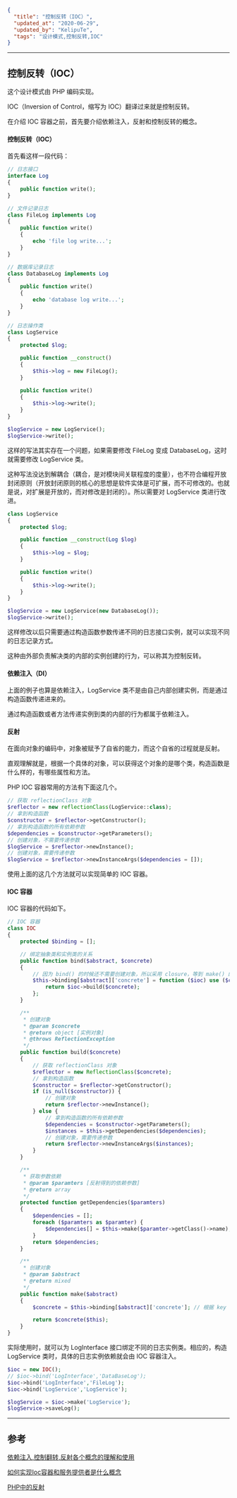 ```json
{
  "title": "控制反转（IOC）",
  "updated_at": "2020-06-29",
  "updated_by": "KelipuTe",
  "tags": "设计模式,控制反转,IOC"
}
```

---

## 控制反转（IOC）

这个设计模式由 PHP 编码实现。

IOC（Inversion of Control，缩写为 IOC）翻译过来就是控制反转。

在介绍 IOC 容器之前，首先要介绍依赖注入，反射和控制反转的概念。

#### 控制反转（IOC）

首先看这样一段代码：

```php
// 日志接口
interface Log
{
    public function write();
}

// 文件记录日志
class FileLog implements Log
{
    public function write()
    {
        echo 'file log write...';
    }
}

// 数据库记录日志
class DatabaseLog implements Log
{
    public function write()
    {
        echo 'database log write...';
    }
}

// 日志操作类
class LogService
{
    protected $log;

    public function __construct()
    {
        $this->log = new FileLog();
    }

    public function write()
    {
        $this->log->write();
    }
}

$logService = new LogService();
$logService->write();
```

这样的写法其实存在一个问题，如果需要修改 FileLog 变成 DatabaseLog，这时就需要修改 LogService 类。

这种写法没达到解耦合（耦合，是对模块间关联程度的度量），也不符合编程开放封闭原则（开放封闭原则的核心的思想是软件实体是可扩展，而不可修改的。也就是说，对扩展是开放的，而对修改是封闭的）。所以需要对 LogService 类进行改进。

```php
class LogService
{
    protected $log;

    public function __construct(Log $log)
    {
        $this->log = $log;
    }

    public function write()
    {
        $this->log->write();
    }
}

$logService = new LogService(new DatabaseLog());
$logService->write();
```

这样修改以后只需要通过构造函数参数传递不同的日志接口实例，就可以实现不同的日志记录方式。

这种由外部负责解决类的内部的实例创建的行为，可以称其为控制反转。

#### 依赖注入（DI）

上面的例子也算是依赖注入，LogService 类不是由自己内部创建实例，而是通过构造函数传递进来的。

通过构造函数或者方法传递实例到类的内部的行为都属于依赖注入。

#### 反射

在面向对象的编码中，对象被赋予了自省的能力，而这个自省的过程就是反射。

直观理解就是，根据一个具体的对象，可以获得这个对象的是哪个类，构造函数是什么样的，有哪些属性和方法。

PHP IOC 容器常用的方法有下面这几个。

```php
// 获取 reflectionClass 对象
$reflector = new reflectionClass(LogService::class);
// 拿到构造函数
$constructor = $reflector->getConstructor();
// 拿到构造函数的所有依赖参数
$dependencies = $constructor->getParameters();
// 创建对象，不需要传递参数
$logService = $reflector->newInstance();
// 创建对象，需要传递参数
$logService = $reflector->newInstanceArgs($dependencies = []);
```

使用上面的这几个方法就可以实现简单的 IOC 容器。

#### IOC 容器

IOC 容器的代码如下。

```php
// IOC 容器
class IOC
{
    protected $binding = [];

    // 绑定抽象类和实例类的关系
    public function bind($abstract, $concrete)
    {
        // 因为 bind() 的时候还不需要创建对象，所以采用 closure，等到 make() 的时候再创建对象
        $this->binding[$abstract]['concrete'] = function ($ioc) use ($concrete) {
            return $ioc->build($concrete);
        };
    }

    /**
     * 创建对象
     * @param $concrete
     * @return object [实例对象]
     * @throws ReflectionException
     */
    public function build($concrete)
    {
        // 获取 reflectionClass 对象
        $reflector = new ReflectionClass($concrete);
        // 拿到构造函数
        $constructor = $reflector->getConstructor();
        if (is_null($constructor)) {
            // 创建对象
            return $reflector->newInstance();
        } else {
            // 拿到构造函数的所有依赖参数
            $dependencies = $constructor->getParameters();
            $instances = $this->getDependencies($dependencies);
            // 创建对象，需要传递参数
            return $reflector->newInstanceArgs($instances);
        }
    }

    /**
     * 获取参数依赖
     * @param $paramters [反射得到的依赖参数]
     * @return array
     */
    protected function getDependencies($paramters)
    {
        $dependencies = [];
        foreach ($paramters as $paramter) {
            $dependencies[] = $this->make($paramter->getClass()->name);
        }
        return $dependencies;
    }

    /**
     * 创建对象
     * @param $abstract
     * @return mixed
     */
    public function make($abstract)
    {
        $concrete = $this->binding[$abstract]['concrete']; // 根据 key 获取 binding 的值

        return $concrete($this);
    }
}
```

实际使用时，就可以为 LogInterface 接口绑定不同的日志实例类。相应的，构造 LogService 类时，具体的日志实例依赖就会由 IOC 容器注入。

```php
$ioc = new IOC();
// $ioc->bind('LogInterface','DataBaseLog');
$ioc->bind('LogInterface','FileLog');
$ioc->bind('LogService','LogService');

$logService = $ioc->make('LogService');
$logService->saveLog();
```

---

## 参考

[依赖注入,控制翻转,反射各个概念的理解和使用](https://learnku.com/docs/laravel-core-concept/5.5/%E4%BE%9D%E8%B5%96%E6%B3%A8%E5%85%A5,%E6%8E%A7%E5%88%B6%E7%BF%BB%E8%BD%AC,%E5%8F%8D%E5%B0%84/3017)

[如何实现Ioc容器和服务提供者是什么概念](https://learnku.com/docs/laravel-core-concept/5.5/Ioc%E5%AE%B9%E5%99%A8,%E6%9C%8D%E5%8A%A1%E6%8F%90%E4%BE%9B%E8%80%85/3019)

[PHP中的反射](https://zhuanlan.zhihu.com/p/99480095)
